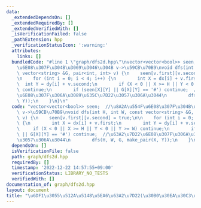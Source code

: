 ```yaml
---
data:
  _extendedDependsOn: []
  _extendedRequiredBy: []
  _extendedVerifiedWith: []
  _isVerificationFailed: false
  _pathExtension: hpp
  _verificationStatusIcon: ':warning:'
  attributes:
    links: []
  bundledCode: "#line 1 \"graph/dfs2d.hpp\"\nvector<vector<bool>> seen;  //\u8A2A\u554F\
    \u6E08\u307F\u304B\u3069\u3046\u304B v->\u59CB\u70B9\nvoid dfs(int H, int W, const\
    \ vector<string> &G, pair<int, int> v) {\n    seen[v.first][v.second] = true;\n\
    \n    for (int i = 0; i < 4; i++) {\n        int X = dx[i] + v.first;\n      \
    \  int Y = dy[i] + v.second;\n        if (X < 0 || X >= H || Y < 0 || Y >= W)\
    \ continue;\n        if (seen[X][Y] || G[X][Y] == '#') continue;  //\u63A2\u7D22\
    \u6E08\u307F\u306A\u3089\u635C\u7D22\u3057\u306A\u3044\n        dfs(H, W, G, make_pair(X,\
    \ Y));\n    }\n}\n"
  code: "vector<vector<bool>> seen;  //\u8A2A\u554F\u6E08\u307F\u304B\u3069\u3046\u304B\
    \ v->\u59CB\u70B9\nvoid dfs(int H, int W, const vector<string> &G, pair<int, int>\
    \ v) {\n    seen[v.first][v.second] = true;\n\n    for (int i = 0; i < 4; i++)\
    \ {\n        int X = dx[i] + v.first;\n        int Y = dy[i] + v.second;\n   \
    \     if (X < 0 || X >= H || Y < 0 || Y >= W) continue;\n        if (seen[X][Y]\
    \ || G[X][Y] == '#') continue;  //\u63A2\u7D22\u6E08\u307F\u306A\u3089\u635C\u7D22\
    \u3057\u306A\u3044\n        dfs(H, W, G, make_pair(X, Y));\n    }\n}"
  dependsOn: []
  isVerificationFile: false
  path: graph/dfs2d.hpp
  requiredBy: []
  timestamp: '2022-12-22 14:57:55+09:00'
  verificationStatus: LIBRARY_NO_TESTS
  verifiedWith: []
documentation_of: graph/dfs2d.hpp
layout: document
title: "\u6DF1\u3055\u512A\u5148\u5EA6\u63A2\u7D22(\u30B0\u30EA\u30C3\u30C9)"
---
```

